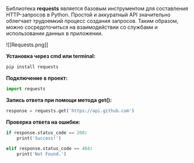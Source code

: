 Библиотека **requests** является базовым инструментом для составления HTTP-запросов в Python. Простой и аккуратный API значительно облегчает трудоемкий процесс создания запросов. Таким образом, можно сосредоточиться на взаимодействии со службами и использовании данных в приложении.

![[Requests.png]]

**Установка через cmd или terminal:**

```Python
pip install requests
```

**Подключение в проект:**

```Python
import requests
```

**Запись ответа при помощи метода get():**

```Python
response = requests.get('https://api.github.com')
```

**Проверка ответа на ошибки:**

```Python
if response.status_code == 200:
    print('Success!')

elif response.status_code == 404:
    print('Not Found.')
```